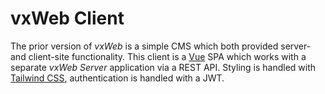 # vxWeb Client #

The prior version of _vxWeb_ is a simple CMS which both provided server- and client-site functionality. 
This client is a [Vue](https://vuejs.org) SPA which works with a separate _vxWeb Server_ application via a REST API.
Styling is handled with [Tailwind CSS](https://tailwindcss.com), authentication is handled with a JWT. 